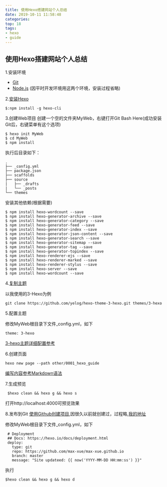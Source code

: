 ```yaml
---
title: 使用Hexo搭建网站个人总结
date: 2019-10-11 11:58:48
categories:
top: 18
tags:
- hexo
- guide
---
```


## 使用Hexo搭建网站个人总结

1.安装环境 
- [Git](http://nodejs.org/)  
- [Node.js](http://nodejs.org/)
(因平时开发环境用这两个环境，安装过程省略)

2.[安装Hexo](https://hexo.io/zh-cn/docs/)

    $:npm install -g hexo-cli


3.创建Web项目
创建一个空的文件夹MyWeb，右键打开Git Bash Here(成功安装Git后，右键菜单有这个选项)

    $ hexo init MyWeb
    $ cd MyWeb
    $ npm install
 

执行后目录如下：

    .
    ├── _config.yml
    ├── package.json
    ├── scaffolds
    ├── source
    |   ├── _drafts
    |   └── _posts
    └── themes

安装其他依赖(根据需要) 

    $ npm install hexo-wordcount --save
    $ npm install hexo-generator-archive --save
    $ npm install hexo-generator-category --save
    $ npm install hexo-generator-feed --save
    $ npm install hexo-generator-index --save
    $ npm install hexo-generator-json-content --save
    $ npm install hexo-generator-search --save
    $ npm install hexo-generator-sitemap --save
    $ npm install hexo-generator-tag --save
    $ npm install hexo-generator-topindex --save
    $ npm install hexo-renderer-ejs --save
    $ npm install hexo-renderer-marked --save
    $ npm install hexo-renderer-stylus --save
    $ npm install hexo-server --save
    $ npm install hexo-wordcount --save

4.[复制主题](https://github.com/yelog/hexo-theme-3-hexo)

以我使用的3-Hexo为例


    git clone https://github.com/yelog/hexo-theme-3-hexo.git themes/3-hexo


5.配置主题

修改MyWeb根目录下文件_config.yml，如下


    theme: 3-hexo


[3-hexo主题详细配置参考](https://yelog.org/2017/03/23/3-hexo-instruction/)

6.创建页面


    hexo new page --path other/0001_hexo_guide


[编写内容参考Markdown语法](https://www.runoob.com/markdown/md-link.html)

7.生成预览
 
 
     $hexo clean && hexo g && hexo s
 

打开http://localhost:4000可预览效果

 8.发布到Git
 [使用Github创建项目](https://pages.github.com/),因很久以前就创建过，过程略,[我的地址](https://github.com/max-xue/max-xue.github.io)
 
 修改MyWeb根目录下文件_config.yml，如下
  
     # Deployment
     ## Docs: https://hexo.io/docs/deployment.html
     deploy:
       type: git
       repo: https://github.com/max-xue/max-xue.github.io
       branch: master
       message: "Site updateed: {{ now('YYYY-MM-DD HH:mm:ss') }}"
 

执行

    $hexo clean && hexo g && hexo d
